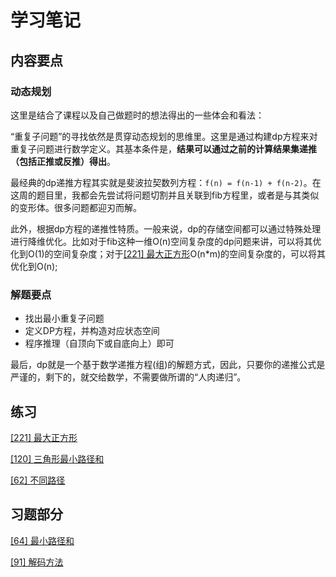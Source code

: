 # 学习笔记

## 内容要点

### 动态规划

这里是结合了课程以及自己做题时的想法得出的一些体会和看法：

“重复子问题”的寻找依然是贯穿动态规划的思维里。这里是通过构建dp方程来对重复子问题进行数学定义。其基本条件是，__结果可以通过之前的计算结果集递推（包括正推或反推）得出__。

最经典的dp递推方程其实就是斐波拉契数列方程：`f(n) = f(n-1) + f(n-2)`。在这周的题目里，我都会先尝试将问题切割并且关联到fib方程里，或者是与其类似的变形体。很多问题都迎刃而解。

此外，根据dp方程的递推性特质。一般来说，dp的存储空间都可以通过特殊处理进行降维优化。比如对于fib这种一维O(n)空间复杂度的dp问题来讲，可以将其优化到O(1)的空间复杂度；对于[[221] 最大正方形](https://leetcode-cn.com/problems/maximal-square/description/)O(n*m)的空间复杂度的，可以将其优化到O(n);

### 解题要点

* 找出最小重复子问题
* 定义DP方程，并构造对应状态空间
* 程序推理（自顶向下或自底向上）即可

最后，dp就是一个基于数学递推方程(组)的解题方式，因此，只要你的递推公式是严谨的，剩下的，就交给数学，不需要做所谓的“人肉递归”。

## 练习

[[221] 最大正方形](maximal-square.js)

[[120] 三角形最小路径和](triangle.js)

[[62] 不同路径](unique-paths.js)

## 习题部分

[[64] 最小路径和](minimum-path-sum.js)

[[91] 解码方法](decode-ways.js)
